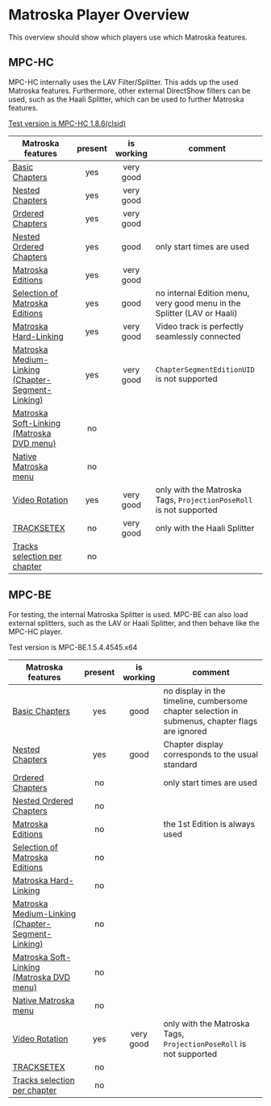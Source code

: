 # Matroska Player Overview
This overview should show which players use which Matroska features.

## MPC-HC
MPC-HC internally uses the LAV Filter/Splitter. This adds up the used Matroska features. Furthermore, other external DirectShow filters can be used, such as the Haali Splitter, which can be used to further Matroska features.

[Test version is MPC-HC 1.8.6(clsid)](https://github.com/clsid2/mpc-hc/releases/tag/1.8.6)

Matroska features | present | is working | comment
------------------|:-------:|:----------:|----------
[Basic Chapters](BasicChapters.md) | yes | very good |
[Nested Chapters](NestedChapters.md) | yes | very good |
[Ordered Chapters](OrderedChapters.md) | yes | very good |
[Nested Ordered Chapters](NestedOrderedChapters.md) | yes | good | only start times are used
[Matroska Editions](EditionEntry.md)| yes | very good |
[Selection of Matroska Editions](EditionEntry.md#editions-selection-in-the-player) | yes | good | no internal Edition menu, very good menu in the Splitter (LAV or Haali)
[Matroska Hard-Linking](HardLinking.md)| yes | very good | Video track is perfectly seamlessly connected
[Matroska Medium-Linking (Chapter-Segment-Linking)](ChapterSegmentLinking.md)| yes | very good | `ChapterSegmentEditionUID` is not supported
[Matroska Soft-Linking (Matroska DVD menu)](MatroskaMenu.md#matroska-dvd-menu-matroska-soft-linking)| no | |
[Native Matroska menu](MatroskaMenu.md#native-matroska-menu)| no | |
[Video Rotation](Rotate.md)| yes | very good | only with the Matroska Tags, `ProjectionPoseRoll` is not supported
[TRACKSETEX](TRACKSETEX.md)| no | very good | only with the Haali Splitter
[Tracks selection per chapter](ChapterTrack.md)| no | |

## MPC-BE
For testing, the internal Matroska Splitter is used. MPC-BE can also load external splitters, such as the LAV or Haali Splitter, and then behave like the MPC-HC player.

Test version is MPC-BE.1.5.4.4545.x64

Matroska features | present | is working | comment
------------------|:-------:|:----------:|----------
[Basic Chapters](BasicChapters.md) | yes | good | no display in the timeline, cumbersome chapter selection in submenus, chapter flags are ignored
[Nested Chapters](NestedChapters.md) | yes | good | Chapter display corresponds to the usual standard
[Ordered Chapters](OrderedChapters.md) | no | | only start times are used
[Nested Ordered Chapters](NestedOrderedChapters.md) | no | |
[Matroska Editions](EditionEntry.md)| no | | the 1st Edition is always used
[Selection of Matroska Editions](EditionEntry.md#editions-selection-in-the-player) | no | |
[Matroska Hard-Linking](HardLinking.md)| no | |
[Matroska Medium-Linking (Chapter-Segment-Linking)](ChapterSegmentLinking.md)| no | |
[Matroska Soft-Linking (Matroska DVD menu)](MatroskaMenu.md#matroska-dvd-menu-matroska-soft-linking)| no | |
[Native Matroska menu](MatroskaMenu.md#native-matroska-menu)| no | |
[Video Rotation](Rotate.md)| yes | very good | only with the Matroska Tags, `ProjectionPoseRoll` is not supported
[TRACKSETEX](TRACKSETEX.md)| no | |
[Tracks selection per chapter](ChapterTrack.md)| no | |